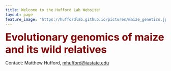 ```yaml
---
title: Welcome to the Hufford Lab Website!
layout: page
feature_image: "https://huffordlab.github.io/pictures/maize_genetics.jpg"
---
```



<b><font size = "6" color="maroon">Evolutionary genomics of maize and its wild relatives</font></b>

Contact:  Matthew Hufford, mhufford@iastate.edu